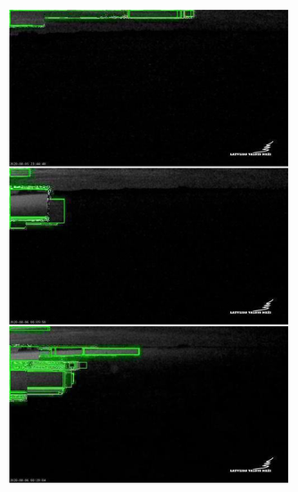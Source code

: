 ![20200805-222129-225134](in/20200805/20200805-222129-225134_0_.jpg)
![20200805-225139-232144](in/20200805/20200805-225139-232144_0_.jpg)
![20200805-232149-235154](in/20200805/20200805-232149-235154_0_.jpg)
